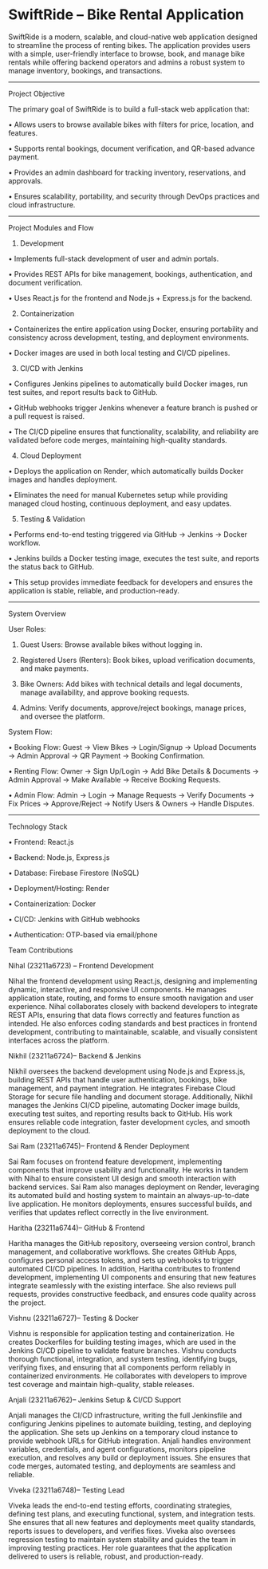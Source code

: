 <h1>SwiftRide – Bike Rental Application</h1>

SwiftRide is a modern, scalable, and cloud-native web application designed to streamline the process 
of renting bikes. The application provides users with a simple, user-friendly interface to browse, book, and manage bike rentals while 
offering backend operators and admins a robust system to manage inventory, bookings, and transactions.
________________________________________________________________________________________________________________________________________

Project Objective

The primary goal of SwiftRide is to build a full-stack web application that:

•	Allows users to browse available bikes with filters for price, location, and features.

•	Supports rental bookings, document verification, and QR-based advance payment.

•	Provides an admin dashboard for tracking inventory, reservations, and approvals.

•	Ensures scalability, portability, and security through DevOps practices and cloud infrastructure.
____________________________________________________________________________________________________________________________________________
Project Modules and Flow

1. Development
   
•	Implements full-stack development of user and admin portals.

•	Provides REST APIs for bike management, bookings, authentication, and document verification.

•	Uses React.js for the frontend and Node.js + Express.js for the backend.

2. Containerization
   
•	Containerizes the entire application using Docker, ensuring portability and consistency across development, testing, and deployment environments.

•	Docker images are used in both local testing and CI/CD pipelines.

3. CI/CD with Jenkins
   
•	Configures Jenkins pipelines to automatically build Docker images, run test suites, and report results back to GitHub.

•	GitHub webhooks trigger Jenkins whenever a feature branch is pushed or a pull request is raised.

•	The CI/CD pipeline ensures that functionality, scalability, and reliability are validated before code merges, maintaining high-quality standards.

4. Cloud Deployment
   
•	Deploys the application on Render, which automatically builds Docker images and handles deployment.

•	Eliminates the need for manual Kubernetes setup while providing managed cloud hosting, continuous deployment, and easy updates.

5. Testing & Validation
   
•	Performs end-to-end testing triggered via GitHub → Jenkins → Docker workflow.

•	Jenkins builds a Docker testing image, executes the test suite, and reports the status back to GitHub.

•	This setup provides immediate feedback for developers and ensures the application is stable, reliable, and production-ready.
________________________________________
System Overview

User Roles:
1.	Guest Users: Browse available bikes without logging in.

2.	Registered Users (Renters): Book bikes, upload verification documents, and make payments.

3.	Bike Owners: Add bikes with technical details and legal documents, manage availability, and approve booking requests.

4.	Admins: Verify documents, approve/reject bookings, manage prices, and oversee the platform.

System Flow:

•	Booking Flow: Guest → View Bikes → Login/Signup → Upload Documents → Admin Approval → QR Payment → Booking Confirmation.

•	Renting Flow: Owner → Sign Up/Login → Add Bike Details & Documents → Admin Approval → Make Available → Receive Booking Requests.

•	Admin Flow: Admin → Login → Manage Requests → Verify Documents → Fix Prices → Approve/Reject → Notify Users & Owners → Handle Disputes.
________________________________________
Technology Stack

•	Frontend: React.js

•	Backend: Node.js, Express.js

•	Database: Firebase Firestore (NoSQL)

•	Deployment/Hosting: Render

•	Containerization: Docker

•	CI/CD: Jenkins with GitHub webhooks

•	Authentication: OTP-based via email/phone

Team Contributions

Nihal (23211a6723) – Frontend Development

Nihal the frontend development using React.js, designing and implementing dynamic, interactive, and responsive UI components. He manages application state, routing, and forms 
to ensure smooth navigation and user experience. Nihal collaborates closely with backend developers to integrate REST APIs, ensuring that data flows correctly and features function as 
intended. He also enforces coding standards and best practices in frontend development, contributing to maintainable, scalable, and visually consistent interfaces across the platform.

Nikhil (23211a6724)– Backend & Jenkins

Nikhil oversees the backend development using Node.js and Express.js, building REST APIs that handle user authentication, bookings, bike management, and payment integration. He integrates 
Firebase Cloud Storage for secure file handling and document storage. Additionally, Nikhil manages the Jenkins CI/CD pipeline, automating Docker image builds, executing test suites, and 
reporting results back to GitHub. His work ensures reliable code integration, faster development cycles, and smooth deployment to the cloud.

Sai Ram (23211a6745)– Frontend & Render Deployment

Sai Ram focuses on frontend feature development, implementing components that improve usability and functionality. He works in tandem with Nihal to ensure consistent UI design and 
smooth interaction with backend services. Sai Ram also manages deployment on Render, leveraging its automated build and hosting system to maintain an always-up-to-date live application. 
He monitors deployments, ensures successful builds, and verifies that updates reflect correctly in the live environment.

Haritha (23211a6744)– GitHub & Frontend

Haritha manages the GitHub repository, overseeing version control, branch management, and collaborative workflows. She creates GitHub Apps, configures personal access tokens, and sets up 
webhooks to trigger automated CI/CD pipelines. In addition, Haritha contributes to frontend development, implementing UI components and ensuring that new features integrate seamlessly with 
the existing interface. She also reviews pull requests, provides constructive feedback, and ensures code quality across the project.

Vishnu (23211a6727)– Testing & Docker

Vishnu is responsible for application testing and containerization. He creates Dockerfiles for building testing images, which are used in the Jenkins CI/CD pipeline to validate feature 
branches. Vishnu conducts thorough functional, integration, and system testing, identifying bugs, verifying fixes, and ensuring that all components perform reliably in containerized 
environments. He collaborates with developers to improve test coverage and maintain high-quality, stable releases.

Anjali (23211a6762)– Jenkins Setup & CI/CD Support

Anjali manages the CI/CD infrastructure, writing the full Jenkinsfile and configuring Jenkins pipelines to automate building, testing, and deploying the application. She sets up Jenkins on 
a temporary cloud instance to provide webhook URLs for GitHub integration. Anjali handles environment variables, credentials, and agent configurations, monitors pipeline execution, and 
resolves any build or deployment issues. She ensures that code merges, automated testing, and deployments are seamless and reliable.

Viveka (23211a6748)– Testing Lead

Viveka leads the end-to-end testing efforts, coordinating strategies, defining test plans, and executing functional, system, and integration tests. She ensures that all new features and 
deployments meet quality standards, reports issues to developers, and verifies fixes. Viveka also oversees regression testing to maintain system stability and guides the team in improving 
testing practices. Her role guarantees that the application delivered to users is reliable, robust, and production-ready.





